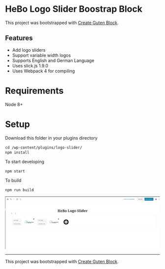 # HeBo Logo Slider Boostrap Block

This project was bootstrapped with [Create Guten Block](https://github.com/ahmadawais/create-guten-block).

## Features

- Add logo sliders
- Support variable width logos
- Supports English and German Language
- Uses slick.js 1.9.0
- Uses Webpack 4 for compiling

# Requirements

Node 8+

# Setup

Download this folder in your plugins directory

```
cd /wp-content/plugins/logo-slider/
npm install
```
To start developing
```
npm start
```

To build
```
npm run build
```

<img width="963" alt="hebo-logo-slider" src="https://github.com/abohntek/images/raw/master/hebo-logo-slider-edit.png">

---

This project was bootstrapped with [Create Guten Block](https://github.com/ahmadawais/create-guten-block).
